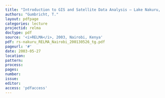 ```yaml
---
title: "Introduction to GIS and Satellite Data Analysis – Lake Nakuru, Kenya"
authors: "Gumbricht, T."
layout: pdfpage
categories: lecture
projectid: relma
doctype: pdf
source: '<i>RELMA</i>, 2003, Nairobi, Kenya'
pdf: rs-nakuru_RELMA_Nairobi_200130526_tg.pdf
pageurl: '#'
date: 2003-05-27
location:
pattern:
process:
pages:
number:
issue:
editor:
access: 'pdfaccess'
---
```

